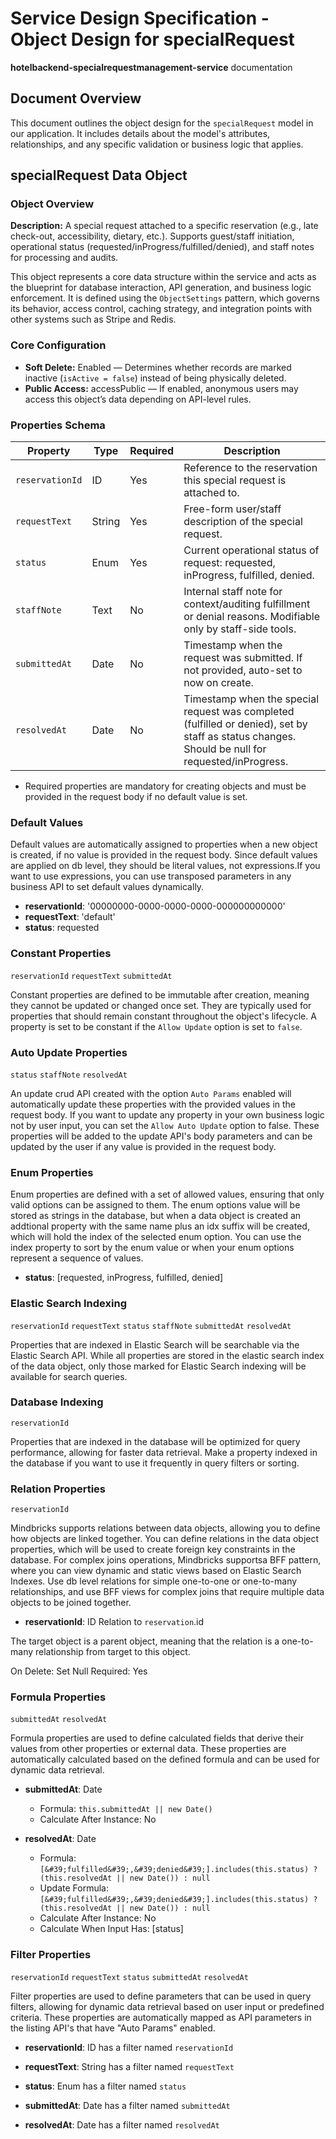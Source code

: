 # Service Design Specification - Object Design for specialRequest

**hotelbackend-specialrequestmanagement-service** documentation

## Document Overview

This document outlines the object design for the `specialRequest` model in our application. It includes details about the model's attributes, relationships, and any specific validation or business logic that applies.

## specialRequest Data Object

### Object Overview

**Description:** A special request attached to a specific reservation (e.g., late check-out, accessibility, dietary, etc.). Supports guest/staff initiation, operational status (requested/inProgress/fulfilled/denied), and staff notes for processing and audits.

This object represents a core data structure within the service and acts as the blueprint for database interaction, API generation, and business logic enforcement.
It is defined using the `ObjectSettings` pattern, which governs its behavior, access control, caching strategy, and integration points with other systems such as Stripe and Redis.

### Core Configuration

- **Soft Delete:** Enabled — Determines whether records are marked inactive (`isActive = false`) instead of being physically deleted.
- **Public Access:** accessPublic — If enabled, anonymous users may access this object’s data depending on API-level rules.

### Properties Schema

| Property        | Type   | Required | Description                                                                                                                                      |
| --------------- | ------ | -------- | ------------------------------------------------------------------------------------------------------------------------------------------------ |
| `reservationId` | ID     | Yes      | Reference to the reservation this special request is attached to.                                                                                |
| `requestText`   | String | Yes      | Free-form user/staff description of the special request.                                                                                         |
| `status`        | Enum   | Yes      | Current operational status of request: requested, inProgress, fulfilled, denied.                                                                 |
| `staffNote`     | Text   | No       | Internal staff note for context/auditing fulfillment or denial reasons. Modifiable only by staff-side tools.                                     |
| `submittedAt`   | Date   | No       | Timestamp when the request was submitted. If not provided, auto-set to now on create.                                                            |
| `resolvedAt`    | Date   | No       | Timestamp when the special request was completed (fulfilled or denied), set by staff as status changes. Should be null for requested/inProgress. |

- Required properties are mandatory for creating objects and must be provided in the request body if no default value is set.

### Default Values

Default values are automatically assigned to properties when a new object is created, if no value is provided in the request body.
Since default values are applied on db level, they should be literal values, not expressions.If you want to use expressions, you can use transposed parameters in any business API to set default values dynamically.

- **reservationId**: '00000000-0000-0000-0000-000000000000'
- **requestText**: 'default'
- **status**: requested

### Constant Properties

`reservationId` `requestText` `submittedAt`

Constant properties are defined to be immutable after creation, meaning they cannot be updated or changed once set. They are typically used for properties that should remain constant throughout the object's lifecycle.
A property is set to be constant if the `Allow Update` option is set to `false`.

### Auto Update Properties

`status` `staffNote` `resolvedAt`

An update crud API created with the option `Auto Params` enabled will automatically update these properties with the provided values in the request body.
If you want to update any property in your own business logic not by user input, you can set the `Allow Auto Update` option to false.
These properties will be added to the update API's body parameters and can be updated by the user if any value is provided in the request body.

### Enum Properties

Enum properties are defined with a set of allowed values, ensuring that only valid options can be assigned to them.
The enum options value will be stored as strings in the database,
but when a data object is created an addtional property with the same name plus an idx suffix will be created, which will hold the index of the selected enum option.
You can use the index property to sort by the enum value or when your enum options represent a sequence of values.

- **status**: [requested, inProgress, fulfilled, denied]

### Elastic Search Indexing

`reservationId` `requestText` `status` `staffNote` `submittedAt` `resolvedAt`

Properties that are indexed in Elastic Search will be searchable via the Elastic Search API.
While all properties are stored in the elastic search index of the data object, only those marked for Elastic Search indexing will be available for search queries.

### Database Indexing

`reservationId`

Properties that are indexed in the database will be optimized for query performance, allowing for faster data retrieval.
Make a property indexed in the database if you want to use it frequently in query filters or sorting.

### Relation Properties

`reservationId`

Mindbricks supports relations between data objects, allowing you to define how objects are linked together.
You can define relations in the data object properties, which will be used to create foreign key constraints in the database.
For complex joins operations, Mindbricks supportsa BFF pattern, where you can view dynamic and static views based on Elastic Search Indexes.
Use db level relations for simple one-to-one or one-to-many relationships, and use BFF views for complex joins that require multiple data objects to be joined together.

- **reservationId**: ID
  Relation to `reservation`.id

The target object is a parent object, meaning that the relation is a one-to-many relationship from target to this object.

On Delete: Set Null
Required: Yes

### Formula Properties

`submittedAt` `resolvedAt`

Formula properties are used to define calculated fields that derive their values from other properties or external data.
These properties are automatically calculated based on the defined formula and can be used for dynamic data retrieval.

- **submittedAt**: Date
  - Formula: `this.submittedAt || new Date()`
  - Calculate After Instance: No

- **resolvedAt**: Date
  - Formula: `[&#39;fulfilled&#39;,&#39;denied&#39;].includes(this.status) ? (this.resolvedAt || new Date()) : null`
  - Update Formula: `[&#39;fulfilled&#39;,&#39;denied&#39;].includes(this.status) ? (this.resolvedAt || new Date()) : null`
  - Calculate After Instance: No
  - Calculate When Input Has: [status]

### Filter Properties

`reservationId` `requestText` `status` `submittedAt` `resolvedAt`

Filter properties are used to define parameters that can be used in query filters, allowing for dynamic data retrieval based on user input or predefined criteria.
These properties are automatically mapped as API parameters in the listing API's that have "Auto Params" enabled.

- **reservationId**: ID has a filter named `reservationId`

- **requestText**: String has a filter named `requestText`

- **status**: Enum has a filter named `status`

- **submittedAt**: Date has a filter named `submittedAt`

- **resolvedAt**: Date has a filter named `resolvedAt`
